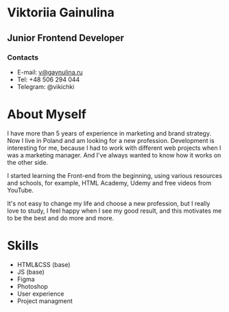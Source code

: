 #  Viktoriia Gainulina 
## Junior Frontend Developer
### Contacts
* E-mail: v@gaynulina.ru 
* Tel: +48 506 294 044
* Telegram: @vikichki

# About Myself

  I have more than 5 years of experience in marketing and brand strategy. Now I live in Poland and am looking for a new profession. Development is interesting for me, because I had to work with different web projects when I was a marketing manager. And I've always wanted to know how it works on the other side. 

 I started learning the Front-end from the beginning, using various resources and schools, for example, HTML Academy, Udemy and free videos from YouTube.

 It's not easy to change my life and choose a new profession, but I really love to study, I feel happy when I see my good result, and this motivates me to be the best and do more and more.

 # Skills
 - HTML&CSS (base)
 - JS (base)
 - Figma
 - Photoshop
 - User experience
 - Project managment